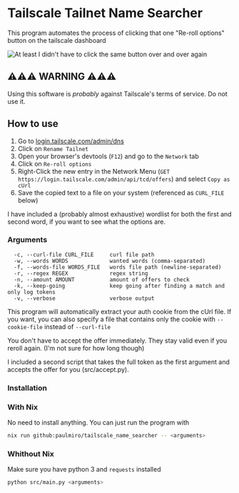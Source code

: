 # Tailscale Tailnet Name Searcher

This program automates the process of clicking that one "Re-roll options" button on the tailscale dashboard

![At least I didn't have to click the same button over and over again](https://imgs.xkcd.com/comics/automation.png)

## ⚠️⚠️⚠️ WARNING ⚠️⚠️⚠️

Using this software is _probably_ against Tailscale's terms of service. Do not use it.

## How to use

1. Go to [login.tailscale.com/admin/dns](https://login.tailscale.com/admin/dns)
2. Click on `Rename Tailnet`
3. Open your browser's devtools (`F12`) and go to the `Network` tab
4. Click on `Re-roll options`
5. Right-Click the new entry in the Network Menu (`GET https://login.tailscale.com/admin/api/tcd/offers`) and select `Copy as cUrl`
6. Save the copied text to a file on your system (referenced as `CURL_FILE` below)

I have included a (probably almost exhaustive) wordlist for both the first and second word, if you want to see what the options are.

### Arguments

```
  -c, --curl-file CURL_FILE     curl file path
  -w, --words WORDS             wanted words (comma-separated)
  -f, --words-file WORDS_FILE   words file path (newline-separated)
  -r, --regex REGEX             regex string
  -n, --amount AMOUNT           amount of offers to check
  -k, --keep-going              keep going after finding a match and only log tokens
  -v, --verbose                 verbose output
```

This program will automatically extract your auth cookie from the cUrl file. If you want, you can also specify a file that contains only the cookie with `--cookie-file` instead of `--curl-file`

You don't have to accept the offer immediately. They stay valid even if you reroll again. (I'm not sure for how long though)

I included a second script that takes the full token as the first argument and accepts the offer for you (src/accept.py).

### Installation

### With Nix

No need to install anything. You can just run the program with

```sh
nix run github:paulmiro/tailscale_name_searcher -- <arguments>
```

### Whithout Nix

Make sure you have python 3 and `requests` installed

```sh
python src/main.py <arguments>
```
